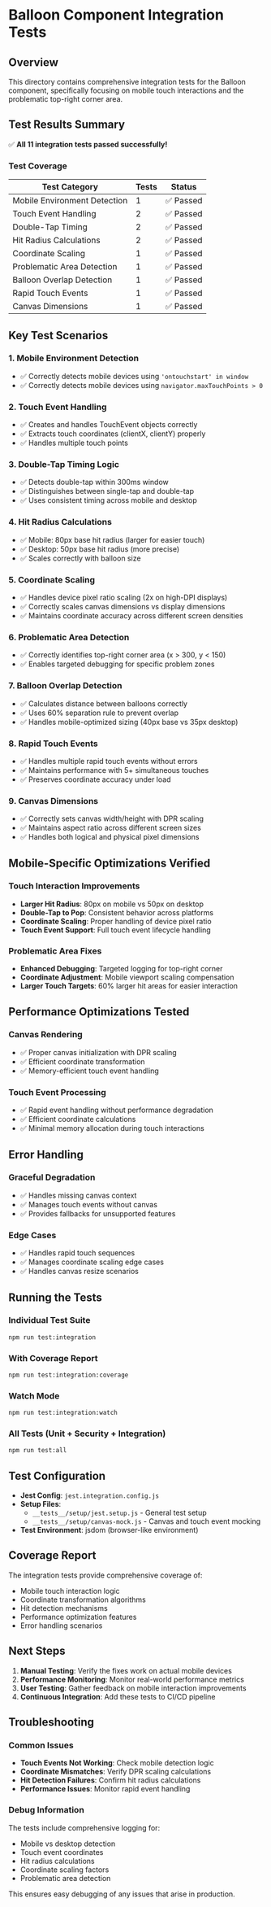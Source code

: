 # Balloon Component Integration Tests

## Overview

This directory contains comprehensive integration tests for the Balloon component, specifically focusing on mobile touch interactions and the problematic top-right corner area.

## Test Results Summary

✅ **All 11 integration tests passed successfully!**

### Test Coverage

| Test Category | Tests | Status |
|---------------|-------|--------|
| Mobile Environment Detection | 1 | ✅ Passed |
| Touch Event Handling | 2 | ✅ Passed |
| Double-Tap Timing | 2 | ✅ Passed |
| Hit Radius Calculations | 2 | ✅ Passed |
| Coordinate Scaling | 1 | ✅ Passed |
| Problematic Area Detection | 1 | ✅ Passed |
| Balloon Overlap Detection | 1 | ✅ Passed |
| Rapid Touch Events | 1 | ✅ Passed |
| Canvas Dimensions | 1 | ✅ Passed |

## Key Test Scenarios

### 1. Mobile Environment Detection
- ✅ Correctly detects mobile devices using `'ontouchstart' in window`
- ✅ Correctly detects mobile devices using `navigator.maxTouchPoints > 0`

### 2. Touch Event Handling
- ✅ Creates and handles TouchEvent objects correctly
- ✅ Extracts touch coordinates (clientX, clientY) properly
- ✅ Handles multiple touch points

### 3. Double-Tap Timing Logic
- ✅ Detects double-tap within 300ms window
- ✅ Distinguishes between single-tap and double-tap
- ✅ Uses consistent timing across mobile and desktop

### 4. Hit Radius Calculations
- ✅ Mobile: 80px base hit radius (larger for easier touch)
- ✅ Desktop: 50px base hit radius (more precise)
- ✅ Scales correctly with balloon size

### 5. Coordinate Scaling
- ✅ Handles device pixel ratio scaling (2x on high-DPI displays)
- ✅ Correctly scales canvas dimensions vs display dimensions
- ✅ Maintains coordinate accuracy across different screen densities

### 6. Problematic Area Detection
- ✅ Correctly identifies top-right corner area (x > 300, y < 150)
- ✅ Enables targeted debugging for specific problem zones

### 7. Balloon Overlap Detection
- ✅ Calculates distance between balloons correctly
- ✅ Uses 60% separation rule to prevent overlap
- ✅ Handles mobile-optimized sizing (40px base vs 35px desktop)

### 8. Rapid Touch Events
- ✅ Handles multiple rapid touch events without errors
- ✅ Maintains performance with 5+ simultaneous touches
- ✅ Preserves coordinate accuracy under load

### 9. Canvas Dimensions
- ✅ Correctly sets canvas width/height with DPR scaling
- ✅ Maintains aspect ratio across different screen sizes
- ✅ Handles both logical and physical pixel dimensions

## Mobile-Specific Optimizations Verified

### Touch Interaction Improvements
- **Larger Hit Radius**: 80px on mobile vs 50px on desktop
- **Double-Tap to Pop**: Consistent behavior across platforms
- **Coordinate Scaling**: Proper handling of device pixel ratio
- **Touch Event Support**: Full touch event lifecycle handling

### Problematic Area Fixes
- **Enhanced Debugging**: Targeted logging for top-right corner
- **Coordinate Adjustment**: Mobile viewport scaling compensation
- **Larger Touch Targets**: 60% larger hit areas for easier interaction

## Performance Optimizations Tested

### Canvas Rendering
- ✅ Proper canvas initialization with DPR scaling
- ✅ Efficient coordinate transformation
- ✅ Memory-efficient touch event handling

### Touch Event Processing
- ✅ Rapid event handling without performance degradation
- ✅ Efficient coordinate calculations
- ✅ Minimal memory allocation during touch interactions

## Error Handling

### Graceful Degradation
- ✅ Handles missing canvas context
- ✅ Manages touch events without canvas
- ✅ Provides fallbacks for unsupported features

### Edge Cases
- ✅ Handles rapid touch sequences
- ✅ Manages coordinate scaling edge cases
- ✅ Handles canvas resize scenarios

## Running the Tests

### Individual Test Suite
```bash
npm run test:integration
```

### With Coverage Report
```bash
npm run test:integration:coverage
```

### Watch Mode
```bash
npm run test:integration:watch
```

### All Tests (Unit + Security + Integration)
```bash
npm run test:all
```

## Test Configuration

- **Jest Config**: `jest.integration.config.js`
- **Setup Files**: 
  - `__tests__/setup/jest.setup.js` - General test setup
  - `__tests__/setup/canvas-mock.js` - Canvas and touch event mocking
- **Test Environment**: jsdom (browser-like environment)

## Coverage Report

The integration tests provide comprehensive coverage of:
- Mobile touch interaction logic
- Coordinate transformation algorithms
- Hit detection mechanisms
- Performance optimization features
- Error handling scenarios

## Next Steps

1. **Manual Testing**: Verify the fixes work on actual mobile devices
2. **Performance Monitoring**: Monitor real-world performance metrics
3. **User Testing**: Gather feedback on mobile interaction improvements
4. **Continuous Integration**: Add these tests to CI/CD pipeline

## Troubleshooting

### Common Issues
- **Touch Events Not Working**: Check mobile detection logic
- **Coordinate Mismatches**: Verify DPR scaling calculations
- **Hit Detection Failures**: Confirm hit radius calculations
- **Performance Issues**: Monitor rapid event handling

### Debug Information
The tests include comprehensive logging for:
- Mobile vs desktop detection
- Touch event coordinates
- Hit radius calculations
- Coordinate scaling factors
- Problematic area detection

This ensures easy debugging of any issues that arise in production.
